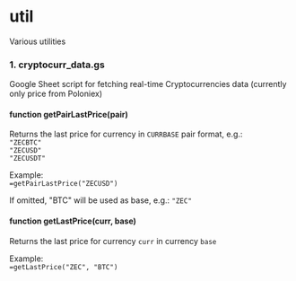 # util
Various utilities

### 1. cryptocurr_data.gs
Google Sheet script for fetching real-time Cryptocurrencies data (currently only price from Poloniex)

#### function getPairLastPrice(pair)
Returns the last price for currency in `CURRBASE` pair format, e.g.:  
`"ZECBTC"`  
`"ZECUSD"`  
`"ZECUSDT"`  

Example:  
`=getPairLastPrice("ZECUSD")`

If omitted, "BTC" will be used as base, e.g.:
`"ZEC"`  

#### function getLastPrice(curr, base)
Returns the last price for currency `curr` in currency `base`

Example:  
`=getLastPrice("ZEC", "BTC")`


